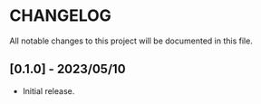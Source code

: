 # CHANGELOG
All notable changes to this project will be documented in this file.

## [0.1.0] - 2023/05/10
- Initial release.
